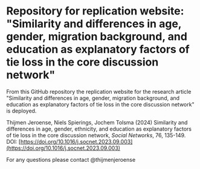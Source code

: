 # Repository for replication website: "Similarity and differences in age, gender, migration background, and education as explanatory factors of tie loss in the core discussion network"

From this GitHub repository the replication website for the research article "Similarity and differences in age, gender, migration background, and education as explanatory factors of tie loss in the core discussion network" is deployed.

Thijmen Jeroense, Niels Spierings, Jochem Tolsma (2024) Similarity and differences in age, gender, ethnicity, and education as explanatory factors of tie loss in the core discussion network, *Social Networks*,
76, 135-149. DOI: [https://doi.org/10.1016/j.socnet.2023.09.003](https://doi.org/10.1016/j.socnet.2023.09.003)

For any questions please contact @thijmenjeroense
